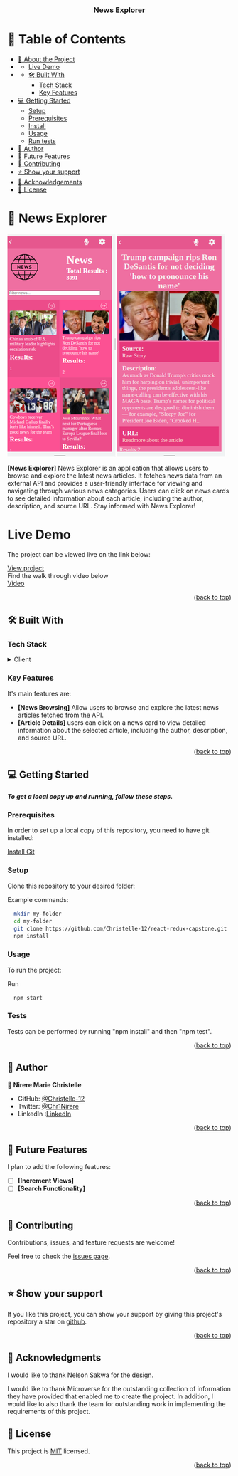 <a name="readme-top"></a>

<div align="center">

  <h3><b>News Explorer</b></h3>

</div>

<!-- TABLE OF CONTENTS -->

# 📗 Table of Contents

- [📖 About the Project](#about-project)
- - [Live Demo](#live-demo)
- - [🛠 Built With](#built-with)
    - [Tech Stack](#tech-stack)
    - [Key Features](#key-features)
- [💻 Getting Started](#getting-started)
  - [Setup](#setup)
  - [Prerequisites](#prerequisites)
  - [Install](#install)
  - [Usage](#usage)
  - [Run tests](#run-tests)
- [👥 Author](#author)
- [🔭 Future Features](#future-features)
- [🤝 Contributing](#contributing)
- [⭐️ Show your support](#support)
- [🙏 Acknowledgements](#acknowledgements)
- [📝 License](#license)

<!-- PROJECT DESCRIPTION -->

# 📖 News Explorer <a name="about-project"></a>

![Screenshot 1](src/images/Screenshot%20from%202023-06-03%2014-50-20.png)
![Screenshot 2](src/images/Screenshot%20from%202023-06-03%2014-55-23.png)


**[News Explorer]** News Explorer is an application that allows users to browse and explore the latest news articles. It fetches news data from an external API and provides a user-friendly interface for viewing and navigating through various news categories. Users can click on news cards to see detailed information about each article, including the author, description, and source URL. Stay informed with News Explorer! 

# Live Demo <a name="live-demo"></a>

The project can be viewed live on the link below:

[View project](https://news-exploration.onrender.com/)<br/>
Find the walk through video below <br/>
[Video](https://www.loom.com/share/0b4ad3591a114652bf3fd6840c74f452)

<p align="right">(<a href="#readme-top">back to top</a>)</p>


## 🛠 Built With <a name="built-with"></a>
### Tech Stack <a name="tech-stack"></a>
<details>
  <summary>Client</summary>
  <ul>
    <li>HTML and CSS</li>
    <li><a href="https://reactjs.org/">React</a></li>
  </ul>
</details>

<!-- Key Features -->


### Key Features <a name="key-features"></a>
It's main features are: 
- **[News Browsing]** 
Allow users to browse and explore the latest news articles fetched from the API. 
- **[Article Details]**
users can click on a news card to view detailed information about the selected article, including the author, description, and source URL. 

<p align="right">(<a href="#readme-top">back to top</a>)</p>

<!-- GETTING STARTED -->

## 💻 Getting Started <a name="getting-started"></a>

##### To get a local copy up and running, follow these steps.

### Prerequisites <a name="prerequisites"></a>
In order to set up a local copy of this repository, you need to have git installed: 

[Install Git](https://git-scm.com/book/en/v2/Getting-Started-Installing-Git) <a name="install"></a>

### Setup <a name="setup"></a>

Clone this repository to your desired folder:


Example commands:

```sh
  mkdir my-folder
  cd my-folder
  git clone https://github.com/Christelle-12/react-redux-capstone.git
  npm install
```

### Usage <a name="usage"></a>

To run the project:

  Run 
  ```sh
    npm start
  ```

### Tests <a name="run-tests"></a>
Tests can be performed by running "npm install" and then "npm test".

<p align="right">(<a href="#readme-top">back to top</a>)</p>

<!-- AUTHORS -->

## 👥 Author <a name="author"></a>


👤 **Nirere Marie Christelle**
- GitHub: [@Christelle-12](https://github.com/Christelle-12)
- Twitter: [@Chr1Nirere](https://twitter.com/Chr1Nirere)
- LinkedIn :[LinkedIn](https://www.linkedin.com/in/nirere-marie-christelle-9b139823b/)


<p align="right">(<a href="#readme-top">back to top</a>)</p>

<!-- FUTURE FEATURES -->

## 🔭 Future Features <a name="future-features"></a>
I plan to add the following features:

- [ ] **[Increment Views]**
- [ ] **[Search Functionality]**

<p align="right">(<a href="#readme-top">back to top</a>)</p>

<!-- CONTRIBUTING -->

## 🤝 Contributing <a name="contributing"></a>

Contributions, issues, and feature requests are welcome!

Feel free to check the [issues page](https://github.com/Christelle-12/space-travelers/issues).

<p align="right">(<a href="#readme-top">back to top</a>)</p>

<!-- SUPPORT -->

## ⭐️ Show your support <a name="support"></a>

If you like this project, you can show your support by giving this project's repository a star on [github](https://github.com/Christelle-12/react-redux-capstone). 

<p align="right">(<a href="#readme-top">back to top</a>)</p>

<!-- ACKNOWLEDGEMENTS -->

## 🙏 Acknowledgments <a name="acknowledgements"></a>
I would like to thank Nelson Sakwa for the [design](https://www.behance.net/sakwadesignstudio).

I would like to thank Microverse for the outstanding collection of information they have provided that enabled me to create the project. In addition, I would like to also thank the team for outstanding work in implementing the requirements of this project. 


<!-- LICENSE -->

## 📝 License <a name="license"></a>

This project is [MIT](https://github.com/Christelle-12/react-redux-capstone/blob/1e107ce4f68769aed2cf9cfdbd715c4fa3aa99f1/LICENSE.md) licensed.

<p align="right">(<a href="#readme-top">back to top</a>)</p>
